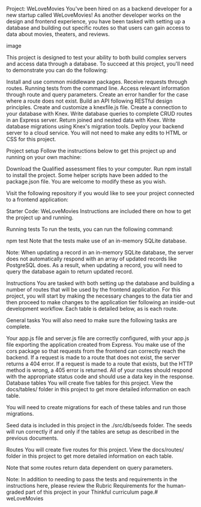 Project: WeLoveMovies
You've been hired on as a backend developer for a new startup called WeLoveMovies! As another developer works on the design and frontend experience, you have been tasked with setting up a database and building out specific routes so that users can gain access to data about movies, theaters, and reviews.

image

This project is designed to test your ability to both build complex servers and access data through a database. To succeed at this project, you'll need to demonstrate you can do the following:

Install and use common middleware packages. Receive requests through routes. Running tests from the command line. Access relevant information through route and query parameters. Create an error handler for the case where a route does not exist. Build an API following RESTful design principles. Create and customize a knexfile.js file. Create a connection to your database with Knex. Write database queries to complete CRUD routes in an Express server. Return joined and nested data with Knex. Write database migrations using Knex's migration tools. Deploy your backend server to a cloud service. You will not need to make any edits to HTML or CSS for this project.

Project setup Follow the instructions below to get this project up and running on your own machine:

Download the Qualified assessment files to your computer. Run npm install to install the project. Some helper scripts have been added to the package.json file. You are welcome to modify these as you wish.

Visit the following repository if you would like to see your project connected to a frontend application:

Starter Code: WeLoveMovies Instructions are included there on how to get the project up and running.

Running tests To run the tests, you can run the following command:

npm test Note that the tests make use of an in-memory SQLite database.

Note: When updating a record in an in-memory SQLite database, the server does not automatically respond with an array of updated records like PostgreSQL does. As a result, when updating a record, you will need to query the database again to return updated record.

Instructions You are tasked with both setting up the database and building a number of routes that will be used by the frontend application. For this project, you will start by making the necessary changes to the data tier and then proceed to make changes to the application tier following an inside-out development workflow. Each table is detailed below, as is each route.

General tasks You will also need to make sure the following tasks are complete.

Your app.js file and server.js file are correctly configured, with your app.js file exporting the application created from Express. You make use of the cors package so that requests from the frontend can correctly reach the backend. If a request is made to a route that does not exist, the server returns a 404 error. If a request is made to a route that exists, but the HTTP method is wrong, a 405 error is returned. All of your routes should respond with the appropriate status code and should use a data key in the response. Database tables You will create five tables for this project. View the docs/tables/ folder in this project to get more detailed information on each table.

You will need to create migrations for each of these tables and run those migrations.

Seed data is included in this project in the ./src/db/seeds folder. The seeds will run correctly if and only if the tables are setup as described in the previous documents.

Routes You will create five routes for this project. View the docs/routes/ folder in this project to get more detailed information on each table.

Note that some routes return data dependent on query parameters.

Note: In addition to needing to pass the tests and requirements in the instructions here, please review the Rubric Requirements for the human-graded part of this project in your Thinkful curriculum page.# weLoveMovies
